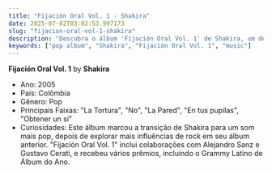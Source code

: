 ```yaml
---
title: "Fijación Oral Vol. 1 - Shakira"
date: 2025-07-02T03:02:53.997173
slug: "fijacion-oral-vol-1-shakira"
description: "Descubra o álbum 'Fijación Oral Vol. 1' de Shakira, um destaque na música pop."
keywords: ["pop album", "Shakira", "Fijación Oral Vol. 1", "music"]
---
```


**Fijación Oral Vol. 1** by **Shakira**
- Ano: 2005
- País: Colômbia
- Gênero: Pop
- Principais Faixas: "La Tortura", "No", "La Pared", "En tus pupilas", "Obtener un sí"
- Curiosidades: Este álbum marcou a transição de Shakira para um som mais pop, depois de explorar mais influências de rock em seu álbum anterior. "Fijación Oral Vol. 1" inclui colaborações com Alejandro Sanz e Gustavo Cerati, e recebeu vários prêmios, incluindo o Grammy Latino de Álbum do Ano.